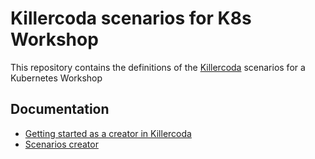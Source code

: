 # Killercoda scenarios for K8s Workshop

This repository contains the definitions of the [Killercoda](https://killercoda.com/) scenarios for a Kubernetes Workshop

## Documentation

- [Getting started as a creator in Killercoda](https://killercoda.com/creators/get-started)
- [Scenarios creator](https://killercoda.com/creator/scenarios)
